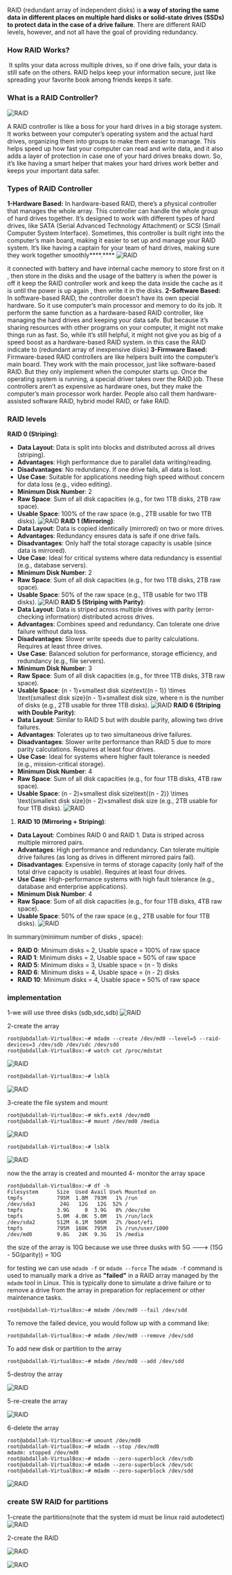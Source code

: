 RAID (redundant array of independent disks) is **a way of storing the same data in different places on multiple hard disks or solid-state drives (SSDs) to protect data in the case of a drive failure**. There are different RAID levels, however, and not all have the goal of providing redundancy.



### How RAID Works?
 It splits your data across multiple drives, so if one drive fails, your data is still safe on the others. RAID helps keep your information secure, just like spreading your favorite book among friends keeps it safe.
### What is a RAID Controller?
![RAID](images/7.1.png)

A RAID controller is like a boss for your hard drives in a big storage system. It works between your computer’s operating system and the actual hard drives, organizing them into groups to make them easier to manage. This helps speed up how fast your computer can read and write data, and it also adds a layer of protection in case one of your hard drives breaks down. So, it’s like having a smart helper that makes your hard drives work better and keeps your important data safer.

### Types of RAID Controller

**1-Hardware Based:**
In hardware-based RAID, there’s a physical controller that manages the whole array. This controller can handle the whole group of hard drives together. It’s designed to work with different types of hard drives, like SATA (Serial Advanced Technology Attachment) or SCSI (Small Computer System Interface). Sometimes, this controller is built right into the computer’s main board, making it easier to set up and manage your RAID system. It’s like having a captain for your team of hard drives, making sure they work together smoothly****.****
![RAID](images/7.2.png)

it connected with battery and have internal cache memory to store first on it , then store in the disks and the usage of the battery is when the power is off it keep the RAID controller work and keep the data inside the cache as it is until the power is up again , then write it in the disks.
**2-Software Based:**
In software-based RAID, the controller doesn’t have its own special hardware. So it use computer’s main processor and memory to do its job. It perform the same function as a hardware-based RAID controller, like managing the hard drives and keeping your data safe. But because it’s sharing resources with other programs on your computer, it might not make things run as fast. So, while it’s still helpful, it might not give you as big of a speed boost as a hardware-based RAID system.
in this case the RAID indicate to (redundant array of inexpensive disks) 
**3-Firmware Based:**
Firmware-based RAID controllers are like helpers built into the computer’s main board. They work with the main processor, just like software-based RAID. But they only implement when the computer starts up. Once the operating system is running, a special driver takes over the RAID job. These controllers aren’t as expensive as hardware ones, but they make the computer’s main processor work harder. People also call them hardware-assisted software RAID, hybrid model RAID, or fake RAID.

### RAID levels
**RAID 0 (Striping)**:
- **Data Layout**: Data is split into blocks and distributed across all drives (striping).
- **Advantages**: High performance due to parallel data writing/reading.
- **Disadvantages**: No redundancy. If one drive fails, all data is lost.
- **Use Case**: Suitable for applications needing high speed without concern for data loss (e.g., video editing).
- **Minimum Disk Number**: 2
- **Raw Space**: Sum of all disk capacities (e.g., for two 1TB disks, 2TB raw space).
- **Usable Space**: 100% of the raw space (e.g., 2TB usable for two 1TB disks).
![RAID](images/7.3.png)
**RAID 1 (Mirroring)**:
- **Data Layout**: Data is copied identically (mirrored) on two or more drives.
- **Advantages**: Redundancy ensures data is safe if one drive fails.
- **Disadvantages**: Only half the total storage capacity is usable (since data is mirrored).
- **Use Case**: Ideal for critical systems where data redundancy is essential (e.g., database servers).
- **Minimum Disk Number**: 2
- **Raw Space**: Sum of all disk capacities (e.g., for two 1TB disks, 2TB raw space).
- **Usable Space**: 50% of the raw space (e.g., 1TB usable for two 1TB disks).
![RAID](images/7.4.png)
**RAID 5 (Striping with Parity)**:
- **Data Layout**: Data is striped across multiple drives with parity (error-checking information) distributed across drives.
- **Advantages**: Combines speed and redundancy. Can tolerate one drive failure without data loss.
- **Disadvantages**: Slower write speeds due to parity calculations. Requires at least three drives.
- **Use Case**: Balanced solution for performance, storage efficiency, and redundancy (e.g., file servers).
- **Minimum Disk Number**: 3
- **Raw Space**: Sum of all disk capacities (e.g., for three 1TB disks, 3TB raw space).
- **Usable Space**: (n - 1)×smallest disk size\text{(n - 1)} \times \text{smallest disk size}(n - 1)×smallest disk size, where n is the number of disks (e.g., 2TB usable for three 1TB disks).
![RAID](images/7.5.png)
**RAID 6 (Striping with Double Parity)**:
- **Data Layout**: Similar to RAID 5 but with double parity, allowing two drive failures.
- **Advantages**: Tolerates up to two simultaneous drive failures.
- **Disadvantages**: Slower write performance than RAID 5 due to more parity calculations. Requires at least four drives.
- **Use Case**: Ideal for systems where higher fault tolerance is needed (e.g., mission-critical storage).
- **Minimum Disk Number**: 4
- **Raw Space**: Sum of all disk capacities (e.g., for four 1TB disks, 4TB raw space).
- **Usable Space**: (n - 2)×smallest disk size\text{(n - 2)} \times \text{smallest disk size}(n - 2)×smallest disk size (e.g., 2TB usable for four 1TB disks).
![RAID](images/7.6.png)
1. **RAID 10 (Mirroring + Striping)**:    
- **Data Layout**: Combines RAID 0 and RAID 1. Data is striped across multiple mirrored pairs.
- **Advantages**: High performance and redundancy. Can tolerate multiple drive failures (as long as drives in different mirrored pairs fail).
- **Disadvantages**: Expensive in terms of storage capacity (only half of the total drive capacity is usable). Requires at least four drives.
- **Use Case**: High-performance systems with high fault tolerance (e.g., database and enterprise applications).
- **Minimum Disk Number**: 4
- **Raw Space**: Sum of all disk capacities (e.g., for four 1TB disks, 4TB raw space).
- **Usable Space**: 50% of the raw space (e.g., 2TB usable for four 1TB disks).
![RAID](images/7.7.png)

In summary(minimum number of disks , space):
- **RAID 0**: Minimum disks = 2, Usable space = 100% of raw space
- **RAID 1**: Minimum disks = 2, Usable space = 50% of raw space
- **RAID 5**: Minimum disks = 3, Usable space = (n - 1) disks
- **RAID 6**: Minimum disks = 4, Usable space = (n - 2) disks
- **RAID 10**: Minimum disks = 4, Usable space = 50% of raw space

### implementation
1-we will use three disks (sdb,sdc,sdb)
![RAID](images/7.8.png)

2-create the array
```
root@abdallah-VirtualBox:~# mdadm --create /dev/md0 --level=5 --raid-devices=3 /dev/sdb /dev/sdc /dev/sdd
root@abdallah-VirtualBox:~# watch cat /proc/mdstat
```
![RAID](images/7.9.png)

```
root@abdallah-VirtualBox:~# lsblk
```

![RAID](images/7.10.png)

3-create the file system and mount
```
root@abdallah-VirtualBox:~# mkfs.ext4 /dev/md0
root@abdallah-VirtualBox:~# mount /dev/md0 /media
```

![RAID](images/7.11.png)

```
root@abdallah-VirtualBox:~# lsblk
```

![RAID](images/7.12.png)

now the the array is created and mounted 
4- monitor the array space
```
root@abdallah-VirtualBox:~# df -h
Filesystem      Size  Used Avail Use% Mounted on
tmpfs           795M  1.8M  793M   1% /run
/dev/sda3        24G   12G   12G  52% /
tmpfs           3.9G     0  3.9G   0% /dev/shm
tmpfs           5.0M  4.0K  5.0M   1% /run/lock
/dev/sda2       512M  6.1M  506M   2% /boot/efi
tmpfs           795M  160K  795M   1% /run/user/1000
/dev/md0        9.8G   24K  9.3G   1% /media

```

the size of the array is 10G because we use three dusks with 5G ---> (15G - 5G(parity)) = 10G

for testing we can use  `mdadm -f` or `mdadm --force`
The `mdadm -f` command is used to manually mark a drive as **"failed"** in a RAID array managed by the `mdadm` tool in Linux. This is typically done to simulate a drive failure or to remove a drive from the array in preparation for replacement or other maintenance tasks.
```
root@abdallah-VirtualBox:~# mdadm /dev/md0 --fail /dev/sdd
```

To remove the failed device, you would follow up with a command like:

```
root@abdallah-VirtualBox:~# mdadm /dev/md0 --remove /dev/sdd
```

To add new disk or partition to the array 
```
root@abdallah-VirtualBox:~# mdadm /dev/md0 --add /dev/sdd
```


5-destroy the array

![RAID](images/7.13.png)

5-re-create the array

![RAID](images/7.14.png)



6-delete the array
```
root@abdallah-VirtualBox:~# umount /dev/md0
root@abdallah-VirtualBox:~# mdadm --stop /dev/md0
mdadm: stopped /dev/md0
root@abdallah-VirtualBox:~# mdadm --zero-superblock /dev/sdb
root@abdallah-VirtualBox:~# mdadm --zero-superblock /dev/sdc
root@abdallah-VirtualBox:~# mdadm --zero-superblock /dev/sdd
```
![RAID](images/7.15.png)



### create SW RAID for partitions 
1-create the partitions(note that the system id must be linux raid autodetect)
![RAID](images/7.16.png)

2-create the RAID 

![RAID](images/7.17.png)

![RAID](images/7.18.png)





























